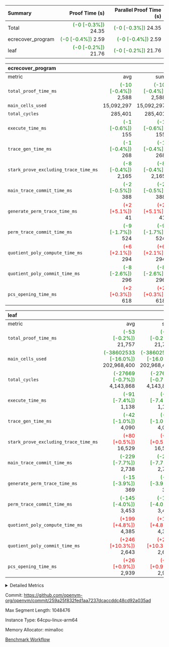 | Summary | Proof Time (s) | Parallel Proof Time (s) |
|:---|---:|---:|
| Total | <span style='color: green'>(-0 [-0.3%])</span> 24.35 | <span style='color: green'>(-0 [-0.3%])</span> 24.35 |
| ecrecover_program | <span style='color: green'>(-0 [-0.4%])</span> 2.59 | <span style='color: green'>(-0 [-0.4%])</span> 2.59 |
| leaf | <span style='color: green'>(-0 [-0.2%])</span> 21.76 | <span style='color: green'>(-0 [-0.2%])</span> 21.76 |


| ecrecover_program |||||
|:---|---:|---:|---:|---:|
|metric|avg|sum|max|min|
| `total_proof_time_ms ` | <span style='color: green'>(-10 [-0.4%])</span> 2,588 | <span style='color: green'>(-10 [-0.4%])</span> 2,588 | <span style='color: green'>(-10 [-0.4%])</span> 2,588 | <span style='color: green'>(-10 [-0.4%])</span> 2,588 |
| `main_cells_used     ` |  15,092,297 |  15,092,297 |  15,092,297 |  15,092,297 |
| `total_cycles        ` |  285,401 |  285,401 |  285,401 |  285,401 |
| `execute_time_ms     ` | <span style='color: green'>(-1 [-0.6%])</span> 155 | <span style='color: green'>(-1 [-0.6%])</span> 155 | <span style='color: green'>(-1 [-0.6%])</span> 155 | <span style='color: green'>(-1 [-0.6%])</span> 155 |
| `trace_gen_time_ms   ` | <span style='color: green'>(-1 [-0.4%])</span> 268 | <span style='color: green'>(-1 [-0.4%])</span> 268 | <span style='color: green'>(-1 [-0.4%])</span> 268 | <span style='color: green'>(-1 [-0.4%])</span> 268 |
| `stark_prove_excluding_trace_time_ms` | <span style='color: green'>(-8 [-0.4%])</span> 2,165 | <span style='color: green'>(-8 [-0.4%])</span> 2,165 | <span style='color: green'>(-8 [-0.4%])</span> 2,165 | <span style='color: green'>(-8 [-0.4%])</span> 2,165 |
| `main_trace_commit_time_ms` | <span style='color: green'>(-2 [-0.5%])</span> 388 | <span style='color: green'>(-2 [-0.5%])</span> 388 | <span style='color: green'>(-2 [-0.5%])</span> 388 | <span style='color: green'>(-2 [-0.5%])</span> 388 |
| `generate_perm_trace_time_ms` | <span style='color: red'>(+2 [+5.1%])</span> 41 | <span style='color: red'>(+2 [+5.1%])</span> 41 | <span style='color: red'>(+2 [+5.1%])</span> 41 | <span style='color: red'>(+2 [+5.1%])</span> 41 |
| `perm_trace_commit_time_ms` | <span style='color: green'>(-9 [-1.7%])</span> 524 | <span style='color: green'>(-9 [-1.7%])</span> 524 | <span style='color: green'>(-9 [-1.7%])</span> 524 | <span style='color: green'>(-9 [-1.7%])</span> 524 |
| `quotient_poly_compute_time_ms` | <span style='color: red'>(+6 [+2.1%])</span> 294 | <span style='color: red'>(+6 [+2.1%])</span> 294 | <span style='color: red'>(+6 [+2.1%])</span> 294 | <span style='color: red'>(+6 [+2.1%])</span> 294 |
| `quotient_poly_commit_time_ms` | <span style='color: green'>(-8 [-2.6%])</span> 296 | <span style='color: green'>(-8 [-2.6%])</span> 296 | <span style='color: green'>(-8 [-2.6%])</span> 296 | <span style='color: green'>(-8 [-2.6%])</span> 296 |
| `pcs_opening_time_ms ` | <span style='color: red'>(+2 [+0.3%])</span> 618 | <span style='color: red'>(+2 [+0.3%])</span> 618 | <span style='color: red'>(+2 [+0.3%])</span> 618 | <span style='color: red'>(+2 [+0.3%])</span> 618 |

| leaf |||||
|:---|---:|---:|---:|---:|
|metric|avg|sum|max|min|
| `total_proof_time_ms ` | <span style='color: green'>(-53 [-0.2%])</span> 21,757 | <span style='color: green'>(-53 [-0.2%])</span> 21,757 | <span style='color: green'>(-53 [-0.2%])</span> 21,757 | <span style='color: green'>(-53 [-0.2%])</span> 21,757 |
| `main_cells_used     ` | <span style='color: green'>(-38602533 [-16.0%])</span> 202,968,400 | <span style='color: green'>(-38602533 [-16.0%])</span> 202,968,400 | <span style='color: green'>(-38602533 [-16.0%])</span> 202,968,400 | <span style='color: green'>(-38602533 [-16.0%])</span> 202,968,400 |
| `total_cycles        ` | <span style='color: green'>(-27669 [-0.7%])</span> 4,143,868 | <span style='color: green'>(-27669 [-0.7%])</span> 4,143,868 | <span style='color: green'>(-27669 [-0.7%])</span> 4,143,868 | <span style='color: green'>(-27669 [-0.7%])</span> 4,143,868 |
| `execute_time_ms     ` | <span style='color: green'>(-91 [-7.4%])</span> 1,138 | <span style='color: green'>(-91 [-7.4%])</span> 1,138 | <span style='color: green'>(-91 [-7.4%])</span> 1,138 | <span style='color: green'>(-91 [-7.4%])</span> 1,138 |
| `trace_gen_time_ms   ` | <span style='color: green'>(-42 [-1.0%])</span> 4,090 | <span style='color: green'>(-42 [-1.0%])</span> 4,090 | <span style='color: green'>(-42 [-1.0%])</span> 4,090 | <span style='color: green'>(-42 [-1.0%])</span> 4,090 |
| `stark_prove_excluding_trace_time_ms` | <span style='color: red'>(+80 [+0.5%])</span> 16,529 | <span style='color: red'>(+80 [+0.5%])</span> 16,529 | <span style='color: red'>(+80 [+0.5%])</span> 16,529 | <span style='color: red'>(+80 [+0.5%])</span> 16,529 |
| `main_trace_commit_time_ms` | <span style='color: green'>(-229 [-7.7%])</span> 2,738 | <span style='color: green'>(-229 [-7.7%])</span> 2,738 | <span style='color: green'>(-229 [-7.7%])</span> 2,738 | <span style='color: green'>(-229 [-7.7%])</span> 2,738 |
| `generate_perm_trace_time_ms` | <span style='color: green'>(-15 [-3.9%])</span> 369 | <span style='color: green'>(-15 [-3.9%])</span> 369 | <span style='color: green'>(-15 [-3.9%])</span> 369 | <span style='color: green'>(-15 [-3.9%])</span> 369 |
| `perm_trace_commit_time_ms` | <span style='color: green'>(-145 [-4.0%])</span> 3,453 | <span style='color: green'>(-145 [-4.0%])</span> 3,453 | <span style='color: green'>(-145 [-4.0%])</span> 3,453 | <span style='color: green'>(-145 [-4.0%])</span> 3,453 |
| `quotient_poly_compute_time_ms` | <span style='color: red'>(+199 [+4.8%])</span> 4,385 | <span style='color: red'>(+199 [+4.8%])</span> 4,385 | <span style='color: red'>(+199 [+4.8%])</span> 4,385 | <span style='color: red'>(+199 [+4.8%])</span> 4,385 |
| `quotient_poly_commit_time_ms` | <span style='color: red'>(+246 [+10.3%])</span> 2,643 | <span style='color: red'>(+246 [+10.3%])</span> 2,643 | <span style='color: red'>(+246 [+10.3%])</span> 2,643 | <span style='color: red'>(+246 [+10.3%])</span> 2,643 |
| `pcs_opening_time_ms ` | <span style='color: red'>(+26 [+0.9%])</span> 2,939 | <span style='color: red'>(+26 [+0.9%])</span> 2,939 | <span style='color: red'>(+26 [+0.9%])</span> 2,939 | <span style='color: red'>(+26 [+0.9%])</span> 2,939 |



<details>
<summary>Detailed Metrics</summary>

| group | num_segments | keygen_time_ms | commit_exe_time_ms |
| --- | --- | --- | --- |
| ecrecover_program | 1 | 981 | 10 | 

| group | air_name | quotient_deg | interactions | constraints |
| --- | --- | --- | --- | --- |
| ecrecover_program | AccessAdapterAir<16> | 2 | 5 | 14 | 
| ecrecover_program | AccessAdapterAir<2> | 2 | 5 | 14 | 
| ecrecover_program | AccessAdapterAir<32> | 2 | 5 | 14 | 
| ecrecover_program | AccessAdapterAir<4> | 2 | 5 | 14 | 
| ecrecover_program | AccessAdapterAir<64> | 2 | 5 | 14 | 
| ecrecover_program | AccessAdapterAir<8> | 2 | 5 | 14 | 
| ecrecover_program | BitwiseOperationLookupAir<8> | 2 | 2 | 4 | 
| ecrecover_program | KeccakVmAir | 2 | 321 | 4,571 | 
| ecrecover_program | MemoryMerkleAir<8> | 2 | 4 | 40 | 
| ecrecover_program | PersistentBoundaryAir<8> | 2 | 3 | 6 | 
| ecrecover_program | PhantomAir | 2 | 3 | 5 | 
| ecrecover_program | Poseidon2PeripheryAir<BabyBearParameters>, 1> | 2 | 1 | 286 | 
| ecrecover_program | ProgramAir | 1 | 1 | 4 | 
| ecrecover_program | RangeTupleCheckerAir<2> | 1 | 1 | 4 | 
| ecrecover_program | VariableRangeCheckerAir | 1 | 1 | 4 | 
| ecrecover_program | VmAirWrapper<Rv32BaseAluAdapterAir, BaseAluCoreAir<4, 8> | 2 | 19 | 43 | 
| ecrecover_program | VmAirWrapper<Rv32BaseAluAdapterAir, LessThanCoreAir<4, 8> | 2 | 17 | 39 | 
| ecrecover_program | VmAirWrapper<Rv32BaseAluAdapterAir, ShiftCoreAir<4, 8> | 2 | 23 | 90 | 
| ecrecover_program | VmAirWrapper<Rv32BranchAdapterAir, BranchEqualCoreAir<4> | 2 | 11 | 25 | 
| ecrecover_program | VmAirWrapper<Rv32BranchAdapterAir, BranchLessThanCoreAir<4, 8> | 2 | 13 | 41 | 
| ecrecover_program | VmAirWrapper<Rv32CondRdWriteAdapterAir, Rv32JalLuiCoreAir> | 2 | 10 | 22 | 
| ecrecover_program | VmAirWrapper<Rv32HintStoreAdapterAir, Rv32HintStoreCoreAir> | 2 | 15 | 17 | 
| ecrecover_program | VmAirWrapper<Rv32IsEqualModAdapterAir<2, 1, 32, 32>, ModularIsEqualCoreAir<32, 4, 8> | 2 | 25 | 223 | 
| ecrecover_program | VmAirWrapper<Rv32JalrAdapterAir, Rv32JalrCoreAir> | 2 | 16 | 20 | 
| ecrecover_program | VmAirWrapper<Rv32LoadStoreAdapterAir, LoadSignExtendCoreAir<4, 8> | 2 | 18 | 33 | 
| ecrecover_program | VmAirWrapper<Rv32LoadStoreAdapterAir, LoadStoreCoreAir<4> | 2 | 17 | 38 | 
| ecrecover_program | VmAirWrapper<Rv32MultAdapterAir, DivRemCoreAir<4, 8> | 2 | 25 | 88 | 
| ecrecover_program | VmAirWrapper<Rv32MultAdapterAir, MulHCoreAir<4, 8> | 2 | 24 | 38 | 
| ecrecover_program | VmAirWrapper<Rv32MultAdapterAir, MultiplicationCoreAir<4, 8> | 2 | 19 | 26 | 
| ecrecover_program | VmAirWrapper<Rv32RdWriteAdapterAir, Rv32AuipcCoreAir> | 2 | 11 | 15 | 
| ecrecover_program | VmAirWrapper<Rv32VecHeapAdapterAir<1, 2, 2, 32, 32>, EcDoubleCoreAir> | 2 | 411 | 513 | 
| ecrecover_program | VmAirWrapper<Rv32VecHeapAdapterAir<2, 1, 1, 32, 32>, FieldExpressionCoreAir> | 2 | 156 | 189 | 
| ecrecover_program | VmAirWrapper<Rv32VecHeapAdapterAir<2, 2, 2, 32, 32>, FieldExpressionCoreAir> | 2 | 422 | 456 | 
| ecrecover_program | VmConnectorAir | 2 | 3 | 9 | 
| leaf | AccessAdapterAir<2> | 4 | 5 | 12 | 
| leaf | AccessAdapterAir<4> | 4 | 5 | 12 | 
| leaf | AccessAdapterAir<8> | 4 | 5 | 12 | 
| leaf | FriReducedOpeningAir | 4 | 31 | 55 | 
| leaf | NativePoseidon2Air<BabyBearParameters>, 1> | 4 | 176 | 590 | 
| leaf | PhantomAir | 4 | 3 | 4 | 
| leaf | ProgramAir | 1 | 1 | 4 | 
| leaf | VariableRangeCheckerAir | 1 | 1 | 4 | 
| leaf | VmAirWrapper<BranchNativeAdapterAir, BranchEqualCoreAir<1> | 2 | 11 | 23 | 
| leaf | VmAirWrapper<JalNativeAdapterAir, JalCoreAir> | 4 | 7 | 6 | 
| leaf | VmAirWrapper<NativeAdapterAir<2, 0>, PublicValuesCoreAir> | 4 | 11 | 23 | 
| leaf | VmAirWrapper<NativeAdapterAir<2, 1>, FieldArithmeticCoreAir> | 4 | 15 | 23 | 
| leaf | VmAirWrapper<NativeLoadStoreAdapterAir<1>, NativeLoadStoreCoreAir<1> | 4 | 15 | 20 | 
| leaf | VmAirWrapper<NativeLoadStoreAdapterAir<4>, NativeLoadStoreCoreAir<4> | 4 | 15 | 20 | 
| leaf | VmAirWrapper<NativeVectorizedAdapterAir<4>, FieldExtensionCoreAir> | 4 | 15 | 23 | 
| leaf | VmConnectorAir | 4 | 3 | 8 | 
| leaf | VolatileBoundaryAir | 4 | 4 | 16 | 

| group | air_name | idx | rows | prep_cols | perm_cols | main_cols | cells |
| --- | --- | --- | --- | --- | --- | --- | --- |
| leaf | AccessAdapterAir<2> | 0 | 1,048,576 |  | 16 | 11 | 28,311,552 | 
| leaf | AccessAdapterAir<4> | 0 | 524,288 |  | 16 | 13 | 15,204,352 | 
| leaf | AccessAdapterAir<8> | 0 | 512 |  | 16 | 17 | 16,896 | 
| leaf | FriReducedOpeningAir | 0 | 1,048,576 |  | 48 | 26 | 77,594,624 | 
| leaf | NativePoseidon2Air<BabyBearParameters>, 1> | 0 | 131,072 |  | 356 | 399 | 98,959,360 | 
| leaf | PhantomAir | 0 | 32,768 |  | 8 | 6 | 458,752 | 
| leaf | ProgramAir | 0 | 524,288 |  | 8 | 10 | 9,437,184 | 
| leaf | VariableRangeCheckerAir | 0 | 262,144 | 2 | 8 | 1 | 2,359,296 | 
| leaf | VmAirWrapper<BranchNativeAdapterAir, BranchEqualCoreAir<1> | 0 | 1,048,576 |  | 28 | 23 | 53,477,376 | 
| leaf | VmAirWrapper<JalNativeAdapterAir, JalCoreAir> | 0 | 65,536 |  | 12 | 10 | 1,441,792 | 
| leaf | VmAirWrapper<NativeAdapterAir<2, 0>, PublicValuesCoreAir> | 0 | 64 |  | 16 | 23 | 2,496 | 
| leaf | VmAirWrapper<NativeAdapterAir<2, 1>, FieldArithmeticCoreAir> | 0 | 2,097,152 |  | 20 | 30 | 104,857,600 | 
| leaf | VmAirWrapper<NativeLoadStoreAdapterAir<1>, NativeLoadStoreCoreAir<1> | 0 | 1,048,576 |  | 36 | 25 | 63,963,136 | 
| leaf | VmAirWrapper<NativeLoadStoreAdapterAir<4>, NativeLoadStoreCoreAir<4> | 0 | 131,072 |  | 36 | 34 | 9,175,040 | 
| leaf | VmAirWrapper<NativeVectorizedAdapterAir<4>, FieldExtensionCoreAir> | 0 | 262,144 |  | 20 | 40 | 15,728,640 | 
| leaf | VmConnectorAir | 0 | 2 | 1 | 8 | 4 | 24 | 
| leaf | VolatileBoundaryAir | 0 | 2,097,152 |  | 8 | 11 | 39,845,888 | 

| group | air_name | segment | rows | prep_cols | perm_cols | main_cols | cells |
| --- | --- | --- | --- | --- | --- | --- | --- |
| ecrecover_program | AccessAdapterAir<16> | 0 | 16,384 |  | 24 | 25 | 802,816 | 
| ecrecover_program | AccessAdapterAir<2> | 0 | 256 |  | 24 | 11 | 8,960 | 
| ecrecover_program | AccessAdapterAir<32> | 0 | 8,192 |  | 24 | 41 | 532,480 | 
| ecrecover_program | AccessAdapterAir<4> | 0 | 128 |  | 24 | 13 | 4,736 | 
| ecrecover_program | AccessAdapterAir<8> | 0 | 32,768 |  | 24 | 17 | 1,343,488 | 
| ecrecover_program | BitwiseOperationLookupAir<8> | 0 | 65,536 | 3 | 8 | 2 | 655,360 | 
| ecrecover_program | KeccakVmAir | 0 | 128 |  | 1,288 | 3,164 | 569,856 | 
| ecrecover_program | MemoryMerkleAir<8> | 0 | 4,096 |  | 20 | 32 | 212,992 | 
| ecrecover_program | PersistentBoundaryAir<8> | 0 | 4,096 |  | 12 | 20 | 131,072 | 
| ecrecover_program | PhantomAir | 0 | 64 |  | 12 | 6 | 1,152 | 
| ecrecover_program | Poseidon2PeripheryAir<BabyBearParameters>, 1> | 0 | 4,096 |  | 8 | 300 | 1,261,568 | 
| ecrecover_program | ProgramAir | 0 | 16,384 |  | 8 | 10 | 294,912 | 
| ecrecover_program | RangeTupleCheckerAir<2> | 0 | 524,288 | 2 | 8 | 1 | 4,718,592 | 
| ecrecover_program | VariableRangeCheckerAir | 0 | 262,144 | 2 | 8 | 1 | 2,359,296 | 
| ecrecover_program | VmAirWrapper<Rv32BaseAluAdapterAir, BaseAluCoreAir<4, 8> | 0 | 131,072 |  | 80 | 36 | 15,204,352 | 
| ecrecover_program | VmAirWrapper<Rv32BaseAluAdapterAir, LessThanCoreAir<4, 8> | 0 | 2,048 |  | 40 | 37 | 157,696 | 
| ecrecover_program | VmAirWrapper<Rv32BaseAluAdapterAir, ShiftCoreAir<4, 8> | 0 | 16,384 |  | 52 | 53 | 1,720,320 | 
| ecrecover_program | VmAirWrapper<Rv32BranchAdapterAir, BranchEqualCoreAir<4> | 0 | 16,384 |  | 48 | 26 | 1,212,416 | 
| ecrecover_program | VmAirWrapper<Rv32BranchAdapterAir, BranchLessThanCoreAir<4, 8> | 0 | 32,768 |  | 56 | 32 | 2,883,584 | 
| ecrecover_program | VmAirWrapper<Rv32CondRdWriteAdapterAir, Rv32JalLuiCoreAir> | 0 | 8,192 |  | 44 | 18 | 507,904 | 
| ecrecover_program | VmAirWrapper<Rv32HintStoreAdapterAir, Rv32HintStoreCoreAir> | 0 | 256 |  | 36 | 26 | 15,872 | 
| ecrecover_program | VmAirWrapper<Rv32IsEqualModAdapterAir<2, 1, 32, 32>, ModularIsEqualCoreAir<32, 4, 8> | 0 | 4,096 |  | 56 | 166 | 909,312 | 
| ecrecover_program | VmAirWrapper<Rv32JalrAdapterAir, Rv32JalrCoreAir> | 0 | 8,192 |  | 36 | 28 | 524,288 | 
| ecrecover_program | VmAirWrapper<Rv32LoadStoreAdapterAir, LoadSignExtendCoreAir<4, 8> | 0 | 4,096 |  | 76 | 35 | 454,656 | 
| ecrecover_program | VmAirWrapper<Rv32LoadStoreAdapterAir, LoadStoreCoreAir<4> | 0 | 131,072 |  | 72 | 40 | 14,680,064 | 
| ecrecover_program | VmAirWrapper<Rv32MultAdapterAir, MulHCoreAir<4, 8> | 0 | 8 |  | 100 | 39 | 1,112 | 
| ecrecover_program | VmAirWrapper<Rv32MultAdapterAir, MultiplicationCoreAir<4, 8> | 0 | 4,096 |  | 80 | 31 | 454,656 | 
| ecrecover_program | VmAirWrapper<Rv32RdWriteAdapterAir, Rv32AuipcCoreAir> | 0 | 4,096 |  | 28 | 21 | 200,704 | 
| ecrecover_program | VmAirWrapper<Rv32VecHeapAdapterAir<1, 2, 2, 32, 32>, EcDoubleCoreAir> | 0 | 2,048 |  | 828 | 543 | 2,807,808 | 
| ecrecover_program | VmAirWrapper<Rv32VecHeapAdapterAir<2, 1, 1, 32, 32>, FieldExpressionCoreAir> | 0 | 32 |  | 316 | 261 | 18,464 | 
| ecrecover_program | VmAirWrapper<Rv32VecHeapAdapterAir<2, 2, 2, 32, 32>, FieldExpressionCoreAir> | 0 | 1,024 |  | 848 | 619 | 1,502,208 | 
| ecrecover_program | VmConnectorAir | 0 | 2 | 1 | 12 | 4 | 32 | 

| group | idx | trace_gen_time_ms | total_proof_time_ms | total_cycles | total_cells | stark_prove_excluding_trace_time_ms | quotient_poly_compute_time_ms | quotient_poly_commit_time_ms | perm_trace_commit_time_ms | pcs_opening_time_ms | main_trace_commit_time_ms | main_cells_used | generate_perm_trace_time_ms | execute_time_ms |
| --- | --- | --- | --- | --- | --- | --- | --- | --- | --- | --- | --- | --- | --- | --- |
| leaf | 0 | 4,090 | 21,757 | 4,143,868 | 520,834,008 | 16,529 | 4,385 | 2,643 | 3,453 | 2,939 | 2,738 | 202,968,400 | 369 | 1,138 | 

| group | segment | trace_gen_time_ms | total_proof_time_ms | total_cycles | total_cells | stark_prove_excluding_trace_time_ms | quotient_poly_compute_time_ms | quotient_poly_commit_time_ms | perm_trace_commit_time_ms | pcs_opening_time_ms | main_trace_commit_time_ms | main_cells_used | generate_perm_trace_time_ms | execute_time_ms |
| --- | --- | --- | --- | --- | --- | --- | --- | --- | --- | --- | --- | --- | --- | --- |
| ecrecover_program | 0 | 268 | 2,588 | 285,401 | 56,172,159 | 2,165 | 294 | 296 | 524 | 618 | 388 | 15,092,297 | 41 | 155 | 

</details>


Commit: https://github.com/openvm-org/openvm/commit/259a25f832fed1aa7237dcaccddc48cd92a035ad

Max Segment Length: 1048476

Instance Type: 64cpu-linux-arm64

Memory Allocator: mimalloc

[Benchmark Workflow](https://github.com/openvm-org/openvm/actions/runs/12912604047)
